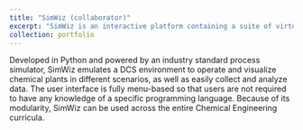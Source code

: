 ```yaml
---
title: "SimWiz (collaborator)"
excerpt: "SimWiz is an interactive platform containing a suite of virtual plants ranging from single units and plant sections to full processing plants <br/><img src='/images/swcomp.png'>"
collection: portfolio
---
```


Developed in Python and powered by an industry standard process simulator, SimWiz emulates a DCS environment to operate and visualize chemical plants in different scenarios, as well as easily collect and analyze data. The user interface is fully menu-based so that users are not required to have any knowledge of a specific programming language. Because of its modularity, SimWiz can be used across the entire Chemical Engineering curricula.
